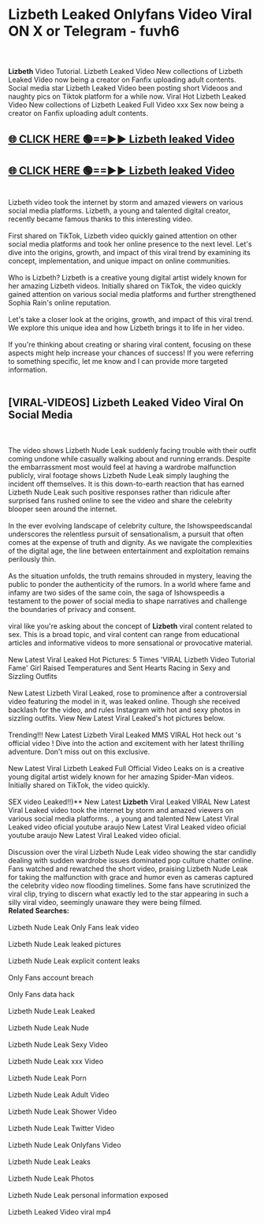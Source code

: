 <h1> Lizbeth Leaked Onlyfans Video Viral ON X or Telegram - fuvh6 </h1>

# 
<br>
<strong>Lizbeth</strong> Video Tutorial. Lizbeth Leaked Video New collections of  Lizbeth Leaked Video now being a creator on Fanfix uploading adult contents. Social media star Lizbeth Leaked Video been posting short Videoos and naughty pics on Tiktok platform for a while now. Viral Hot Lizbeth Leaked Video New collections of Lizbeth Leaked Full Video xxx Sex now being a creator on Fanfix uploading adult contents.
<br>

## [🌐 CLICK HERE 🟢==►► Lizbeth leaked Video ](https://onlyclips.site?title=Lizbeth&ref=git)


## [🌐 CLICK HERE 🟢==►► Lizbeth leaked Video ](https://onlyclips.site?title=Lizbeth&ref=git)

<br>
Lizbeth video took the internet by storm and amazed viewers on various social media platforms. Lizbeth, a young and talented digital creator, recently became famous thanks to this interesting video.
<br><br>
First shared on TikTok, Lizbeth video quickly gained attention on other social media platforms and took her online presence to the next level. Let's dive into the origins, growth, and impact of this viral trend by examining its concept, implementation, and unique impact on online communities.
<br><br>
Who is Lizbeth? Lizbeth is a creative young digital artist widely known for her amazing Lizbeth videos. Initially shared on TikTok, the video quickly gained attention on various social media platforms and further strengthened Sophia Rain's online reputation.
<br><br>
Let's take a closer look at the origins, growth, and impact of this viral trend. We explore this unique idea and how Lizbeth brings it to life in her video.
<br><br>
If you're thinking about creating or sharing viral content, focusing on these aspects might help increase your chances of success! If you were referring to something specific, let me know and I can provide more targeted information.
<br><br>
<h2>[VIRAL-VIDEOS] Lizbeth Leaked Video Viral On Social Media</h2>
<br><br>
The video shows Lizbeth Nude Leak suddenly facing trouble with their outfit coming undone while casually walking about and running errands. Despite the embarrassment most would feel at having a wardrobe malfunction publicly, viral footage shows Lizbeth Nude Leak simply laughing the incident off themselves. It is this down-to-earth reaction that has earned Lizbeth Nude Leak such positive responses rather than ridicule after surprised fans rushed online to see the video and share the celebrity blooper seen around the internet.
<br><br>
In the ever evolving landscape of celebrity culture, the Ishowspeedscandal underscores the relentless pursuit of sensationalism, a pursuit that often comes at the expense of truth and dignity. As we navigate the complexities of the digital age, the line between entertainment and exploitation remains perilously thin.
<br><br>
As the situation unfolds, the truth remains shrouded in mystery, leaving the public to ponder the authenticity of the rumors. In a world where fame and infamy are two sides of the same coin, the saga of Ishowspeedis a testament to the power of social media to shape narratives and challenge the boundaries of privacy and consent.
<br><br>
viral like you're asking about the concept of <strong>Lizbeth</strong> viral content related to sex. This is a broad topic, and viral content can range from educational articles and informative videos to more sensational or provocative material.
<br><br>
New Latest Viral Leaked Hot Pictures: 5 Times 'VIRAL Lizbeth Video Tutorial Fame' Girl Raised Temperatures and Sent Hearts Racing in Sexy and Sizzling Outfits
<br><br>
New Latest Lizbeth Viral Leaked, rose to prominence after a controversial video featuring the model in it, was leaked online. Though she received backlash for the video, and rules Instagram with hot and sexy photos in sizzling outfits. View New Latest Viral Leaked's hot pictures below.
<br><br>
Trending!!! New Latest Lizbeth Viral Leaked MMS VIRAL Hot heck out 's official video ! Dive into the action and excitement with her latest thrilling adventure. Don't miss out on this exclusive.
<br><br>
New Latest Viral Lizbeth Leaked Full Official Video Leaks on  is a creative young digital artist widely known for her amazing Spider-Man videos. Initially shared on TikTok, the video quickly.
<br><br>
SEX video Leaked!!)** New Latest <strong>Lizbeth</strong> Viral Leaked VIRAL New Latest Viral Leaked video took the internet by storm and amazed viewers on various social media platforms. , a young and talented New Latest Viral Leaked video oficial youtube araujo New Latest Viral Leaked video oficial youtube araujo New Latest Viral Leaked video oficial.
<br><br>
Discussion over the viral Lizbeth Nude Leak video showing the star candidly dealing with sudden wardrobe issues dominated pop culture chatter online. Fans watched and rewatched the short video, praising Lizbeth Nude Leak for taking the malfunction with grace and humor even as cameras captured the celebrity video now flooding timelines. Some fans have scrutinized the viral clip, trying to discern what exactly led to the star appearing in such a silly viral video, seemingly unaware they were being filmed.
<br>
<strong>Related Searches:</strong>
<br><br>
Lizbeth Nude Leak Only Fans leak video
<br><br>
Lizbeth Nude Leak leaked pictures
<br><br>
Lizbeth Nude Leak explicit content leaks
<br><br>
Only Fans account breach
<br><br>
Only Fans data hack
<br><br>
Lizbeth Nude Leak Leaked
<br><br>
Lizbeth Nude Leak Nude
<br><br>
Lizbeth Nude Leak Sexy Video
<br><br>
Lizbeth Nude Leak xxx Video
<br><br>
Lizbeth Nude Leak Porn
<br><br>
Lizbeth Nude Leak Adult Video
<br><br>
Lizbeth Nude Leak Shower Video
<br><br>
Lizbeth Nude Leak Twitter Video
<br><br>
Lizbeth Nude Leak Onlyfans Video
<br><br>
Lizbeth Nude Leak Leaks
<br><br>
Lizbeth Nude Leak Photos
<br><br>
Lizbeth Nude Leak personal information exposed
<br><br>
Lizbeth Leaked Video viral mp4